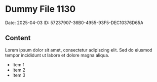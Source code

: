 # Dummy File 1130

Date: 2025-04-03
ID: 57237907-36B0-4955-93F5-DEC10376D65A

## Content

Lorem ipsum dolor sit amet, consectetur adipiscing elit.
Sed do eiusmod tempor incididunt ut labore et dolore magna aliqua.

* Item 1
* Item 2
* Item 3
